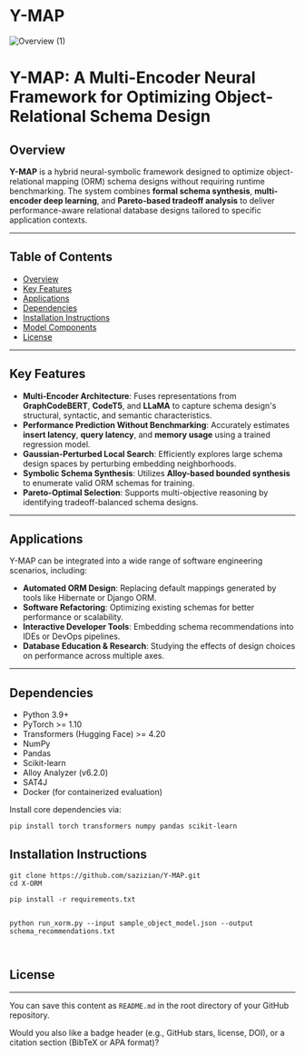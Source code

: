 # Y-MAP
![Overview (1)](https://github.com/user-attachments/assets/53e3c628-2809-47fa-9a4d-d6a3f6e57812)

# Y-MAP: A Multi-Encoder Neural Framework for Optimizing Object-Relational Schema Design

## Overview

**Y-MAP** is a hybrid neural-symbolic framework designed to optimize object-relational mapping (ORM) schema designs without requiring runtime benchmarking. The system combines **formal schema synthesis**, **multi-encoder deep learning**, and **Pareto-based tradeoff analysis** to deliver performance-aware relational database designs tailored to specific application contexts.

---

## Table of Contents

- [Overview](#overview)
- [Key Features](#key-features)
- [Applications](#applications)
- [Dependencies](#dependencies)
- [Installation Instructions](#installation-instructions)
- [Model Components](#model-components)
- [License](#license)

---

## Key Features

- **Multi-Encoder Architecture**: Fuses representations from **GraphCodeBERT**, **CodeT5**, and **LLaMA** to capture schema design's structural, syntactic, and semantic characteristics.
- **Performance Prediction Without Benchmarking**: Accurately estimates **insert latency**, **query latency**, and **memory usage** using a trained regression model.
- **Gaussian-Perturbed Local Search**: Efficiently explores large schema design spaces by perturbing embedding neighborhoods.
- **Symbolic Schema Synthesis**: Utilizes **Alloy-based bounded synthesis** to enumerate valid ORM schemas for training.
- **Pareto-Optimal Selection**: Supports multi-objective reasoning by identifying tradeoff-balanced schema designs.

---

## Applications

Y-MAP can be integrated into a wide range of software engineering scenarios, including:

- **Automated ORM Design**: Replacing default mappings generated by tools like Hibernate or Django ORM.
- **Software Refactoring**: Optimizing existing schemas for better performance or scalability.
- **Interactive Developer Tools**: Embedding schema recommendations into IDEs or DevOps pipelines.
- **Database Education & Research**: Studying the effects of design choices on performance across multiple axes.

---

## Dependencies

- Python 3.9+
- PyTorch >= 1.10
- Transformers (Hugging Face) >= 4.20
- NumPy
- Pandas
- Scikit-learn
- Alloy Analyzer (v6.2.0)
- SAT4J
- Docker (for containerized evaluation)

Install core dependencies via:

```bash
pip install torch transformers numpy pandas scikit-learn
```
## Installation Instructions

```
git clone https://github.com/sazizian/Y-MAP.git
cd X-ORM

pip install -r requirements.txt


python run_xorm.py --input sample_object_model.json --output schema_recommendations.txt



```
## License
---

You can save this content as `README.md` in the root directory of your GitHub repository.

Would you also like a badge header (e.g., GitHub stars, license, DOI), or a citation section (BibTeX or APA format)?
